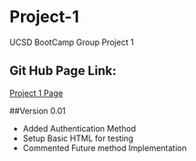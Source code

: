 # Project-1
UCSD BootCamp Group Project 1

## Git Hub Page Link:
[Project 1 Page](https://mekken.github.io/Project-1/)

##Version 0.01
- Added Authentication Method
- Setup Basic HTML for testing
- Commented Future method Implementation 

